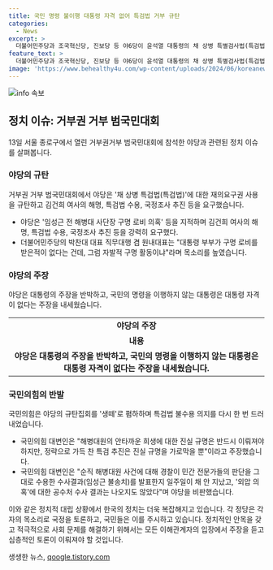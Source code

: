 ```yaml
---
title: 국민 명령 불이행 대통령 자격 없어 특검법 거부 규탄
categories:
  - News
excerpt: >
  더불어민주당과 조국혁신당, 진보당 등 야6당이 윤석열 대통령의 채 상병 특별검사법(특검법)에 대한 재의요구권(거부권) 사용을 규탄하는 대규모 장외 집회에 참석하며 김건희 여사의 해명, 특검법 수용, 국정조사 추진 등을 요구한다. 이에 대해 국민의힘은 야당의 규탄집회를 생떼로 폄하하며 특검법 불수용 의지를 다시 한 번 드러냈다. 공수처 수사 결과를 기다리라는데다 이재명 집권과 관련된 의혹을 제기하는 등 양측의 입장은 분명하게 대립되고 있다.
feature_text: >
  더불어민주당과 조국혁신당, 진보당 등 야6당이 윤석열 대통령의 채 상병 특별검사법(특검법)에 대한 재의요구권(거부권) 사용을 규탄하는 대규모 장외 집회에 참석하며 김건희 여사의 해명, 특검법 수용, 국정조사 추진 등을 요구한다. 이에 대해 국민의힘은 야당의 규탄집회를 생떼로 폄하하며 특검법 불수용 의지를 다시 한 번 드러냈다. 공수처 수사 결과를 기다리라는데다 이재명 집권과 관련된 의혹을 제기하는 등 양측의 입장은 분명하게 대립되고 있다.
image: 'https://www.behealthy4u.com/wp-content/uploads/2024/06/koreanews.jpg'
---
```


<p><img src="https://www.behealthy4u.com/wp-content/uploads/2024/06/koreanews.jpg" alt="info 속보" /></p>

<h2 data-ke-size="size26">정치 이슈: 거부권 거부 범국민대회</h2>

<p data-ke-size="size16">13일 서울 종로구에서 열린 거부권거부 범국민대회에 참석한 야당과 관련된 정치 이슈를 살펴봅니다.</p>

<h3>야당의 규탄</h3>

<p data-ke-size="size16">거부권 거부 범국민대회에서 야당은 '채 상병 특검법(특검법)'에 대한 재의요구권 사용을 규탄하고 김건희 여사의 해명, 특검법 수용, 국정조사 추진 등을 요구했습니다.</p>

<ul>
  <li>야당은 '임성근 전 해병대 사단장 구명 로비 의혹' 등을 지적하며 김건희 여사의 해명, 특검법 수용, 국정조사 추진 등을 강력히 요구했다.</li>
  <li>더불어민주당의 박찬대 대표 직무대행 겸 원내대표는 "대통령 부부가 구명 로비를 받은적이 없다는 건데, 그럼 자발적 구명 활동이냐"라며 목소리를 높였습니다.</li>
</ul>

<h3>야당의 주장</h3>

<p data-ke-size="size16">야당은 대통령의 주장을 반박하고, 국민의 명령을 이행하지 않는 대통령은 대통령 자격이 없다는 주장을 내세웠습니다.</p>

<table>
  <tr>
    <td style="text-align: center; height: 17px;"><b>야당의 주장</b></td>
  </tr>
  <tr>
    <td style="text-align: center; height: 17px;"><b>내용</b></td>
  </tr>
  <tr>
    <td style="text-align: center; height: 17px;"><b>야당은 대통령의 주장을 반박하고, 국민의 명령을 이행하지 않는 대통령은 대통령 자격이 없다는 주장을 내세웠습니다.</b></td>
  </tr>
</table>

<h3>국민의힘의 반발</h3>

<p data-ke-size="size16">국민의힘은 야당의 규탄집회를 '생떼'로 폄하하며 특검법 불수용 의지를 다시 한 번 드러내었습니다.</p>

<ul>
  <li>국민의힘 대변인은 "해병대원의 안타까운 희생에 대한 진실 규명은 반드시 이뤄져야 하지만, 정략으로 가득 찬 특검 추진은 진실 규명을 가로막을 뿐"이라고 주장했습니다.</li>
  <li>국민의힘 대변인은 "순직 해병대원 사건에 대해 경찰이 민간 전문가들의 판단을 그대로 수용한 수사결과(임성근 불송치)를 발표한지 일주일이 채 안 지났고, '외압 의혹'에 대한 공수처 수사 결과는 나오지도 않았다"며 야당을 비판했습니다.</li>
</ul>

<p>이와 같은 정치적 대립 상황에서 한국의 정치는 더욱 복잡해지고 있습니다. 각 정당은 각자의 목소리로 국정을 토론하고, 국민들은 이를 주시하고 있습니다. 정치적인 안목을 갖고 적극적으로 사회 문제를 해결하기 위해서는 모든 이해관계자의 입장에서 주장을 듣고 심층적인 토론이 이뤄져야 할 것입니다.<p data-ke-size="size16"></p></p>
생생한 뉴스, <a href="https://qoogle.tistory.com" rel="dofollow">qoogle.tistory.com</a>


